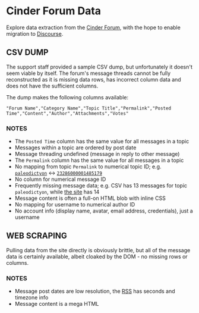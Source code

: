 
# Cinder Forum Data
Explore data extraction from the [Cinder Forum](https://forum.libcinder.org/), with the hope to enable migration to [Discourse](http://www.discourse.org).

## CSV DUMP
The support staff provided a sample CSV dump, but unfortunately it doesn't seem viable by itself. The forum's message threads cannot be fully reconstructed as it is missing data rows, has incorrect column data and does not have the sufficient columns.

The dump makes the following columns available:
```csv
"Forum Name","Category Name","Topic Title","Permalink","Posted Time","Content","Author","Attachments","Votes"
```

### NOTES
- The `Posted Time` column has the same value for all messages in a topic
- Messages within a topic are ordered by post date
- Message threading undefined (message in reply to other message)
- The `Permalink` column has the same value for all messages in a topic
- No mapping from topic `Permalink` to numerical topic ID; e.g. [`paleodictyon`](https://forum.libcinder.org/topic/paleodictyon) <-> [`23286000001485179`](https://forum.libcinder.org/#Topic/23286000001485179)
- No column for numerical message ID
- Frequently missing message data; e.g. CSV has 13 messages for topic `paleodictyon`, while [the site](https://forum.libcinder.org/topic/paleodictyon) has 14
- Message content is often a full-on HTML blob with inline CSS
- No mapping for username to numerical author ID
- No account info (display name, avatar, email address, credentials), just a username

## WEB SCRAPING
Pulling data from the site directly is obviously brittle, but all of the message data is certainly available, albeit cloaked by the DOM - no missing rows or columns.

### NOTES
- Message post dates are low resolution, the [RSS](https://forum.libcinder.org/feed) has seconds and timezone info
- Message content is a mega HTML
